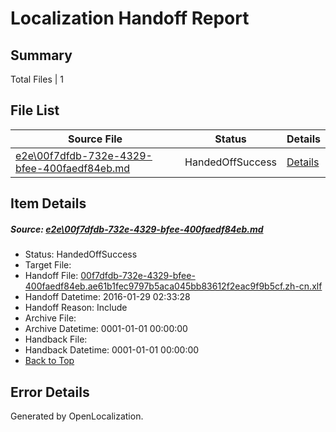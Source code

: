 # <a name='report-top'></a> Localization Handoff Report

## Summary
 Total Files | 1

## File List
 Source File | Status | Details 
 ----------- | ------ | ------- 
 [e2e\00f7dfdb-732e-4329-bfee-400faedf84eb.md](https://github.com/OpenLocalizationTest/oltest/blob/347f5c3f2b70fd7c52055a82ed34391a797a8eba/e2e/00f7dfdb-732e-4329-bfee-400faedf84eb.md) | HandedOffSuccess | [Details](#8fd8931ddc9b87374fe65ef4f0f15c1a0c9106e21)

## Item Details
##### <a name='8fd8931ddc9b87374fe65ef4f0f15c1a0c9106e21'></a> Source: [e2e\00f7dfdb-732e-4329-bfee-400faedf84eb.md](https://github.com/OpenLocalizationTest/oltest/blob/347f5c3f2b70fd7c52055a82ed34391a797a8eba/e2e/00f7dfdb-732e-4329-bfee-400faedf84eb.md)
* Status: HandedOffSuccess
* Target File: 
* Handoff File: [00f7dfdb-732e-4329-bfee-400faedf84eb.ae61b1fec9797b5aca045bb83612f2eac9f9b5cf.zh-cn.xlf](https://github.com/OpenLocalizationTestOrg/olhandoff/blob/21fb88faf9faf4e5a1f8ee8190bbed25f263e773/ol-handoff/OpenLocalizationTestOrg/oltest.zh-cn/tianzh/00f7dfdb-732e-4329-bfee-400faedf84eb.ae61b1fec9797b5aca045bb83612f2eac9f9b5cf.zh-cn.xlf)
* Handoff Datetime: 2016-01-29 02:33:28
* Handoff Reason: Include
* Archive File: 
* Archive Datetime: 0001-01-01 00:00:00
* Handback File: 
* Handback Datetime: 0001-01-01 00:00:00
* [Back to Top](#report-top)


## Error Details

Generated by OpenLocalization.
